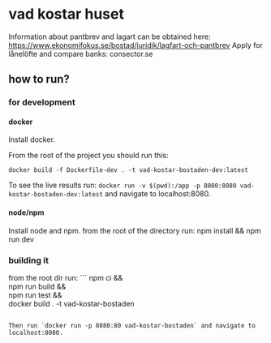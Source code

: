 # vad kostar huset

Information about pantbrev and lagart can be obtained here: https://www.ekonomifokus.se/bostad/juridik/lagfart-och-pantbrev
Apply for lånelöfte and compare banks: consector.se

## how to run?

### for development

#### docker

Install docker.

From the root of the project you should run this:

`docker build -f Dockerfile-dev . -t vad-kostar-bostaden-dev:latest`

To see the live results run:
`docker run -v $(pwd):/app -p 8080:8080 vad-kostar-bostaden-dev:latest`
and navigate to localhost:8080.

#### node/npm

Install node and npm.
from the root of the directory run: npm install && npm run dev

### building it

from the root dir run: ```
npm ci && \
  npm run build && \
  npm run test && \
  docker build . -t vad-kostar-bostaden
```

Then run `docker run -p 8080:80 vad-kostar-bostaden` and navigate to localhost:8080.
